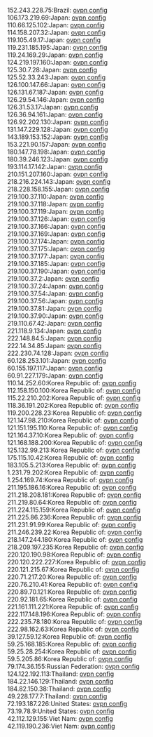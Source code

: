 152.243.228.75:Brazil: [ovpn config](vpn/152_243_228_75.ovpn)  
106.173.219.69:Japan: [ovpn config](vpn/106_173_219_69.ovpn)  
110.66.125.102:Japan: [ovpn config](vpn/110_66_125_102.ovpn)  
114.158.207.32:Japan: [ovpn config](vpn/114_158_207_32.ovpn)  
119.105.49.17:Japan: [ovpn config](vpn/119_105_49_17.ovpn)  
119.231.185.195:Japan: [ovpn config](vpn/119_231_185_195.ovpn)  
119.24.169.29:Japan: [ovpn config](vpn/119_24_169_29.ovpn)  
124.219.197.160:Japan: [ovpn config](vpn/124_219_197_160.ovpn)  
125.30.7.28:Japan: [ovpn config](vpn/125_30_7_28.ovpn)  
125.52.33.243:Japan: [ovpn config](vpn/125_52_33_243.ovpn)  
126.100.147.66:Japan: [ovpn config](vpn/126_100_147_66.ovpn)  
126.131.67.187:Japan: [ovpn config](vpn/126_131_67_187.ovpn)  
126.29.54.146:Japan: [ovpn config](vpn/126_29_54_146.ovpn)  
126.31.53.17:Japan: [ovpn config](vpn/126_31_53_17.ovpn)  
126.36.94.161:Japan: [ovpn config](vpn/126_36_94_161.ovpn)  
126.92.202.130:Japan: [ovpn config](vpn/126_92_202_130.ovpn)  
131.147.229.128:Japan: [ovpn config](vpn/131_147_229_128.ovpn)  
143.189.153.152:Japan: [ovpn config](vpn/143_189_153_152.ovpn)  
153.221.90.157:Japan: [ovpn config](vpn/153_221_90_157.ovpn)  
180.147.78.198:Japan: [ovpn config](vpn/180_147_78_198.ovpn)  
180.39.246.123:Japan: [ovpn config](vpn/180_39_246_123.ovpn)  
193.114.17.142:Japan: [ovpn config](vpn/193_114_17_142.ovpn)  
210.151.207.160:Japan: [ovpn config](vpn/210_151_207_160.ovpn)  
218.216.224.143:Japan: [ovpn config](vpn/218_216_224_143.ovpn)  
218.228.158.155:Japan: [ovpn config](vpn/218_228_158_155.ovpn)  
219.100.37.110:Japan: [ovpn config](vpn/219_100_37_110.ovpn)  
219.100.37.118:Japan: [ovpn config](vpn/219_100_37_118.ovpn)  
219.100.37.119:Japan: [ovpn config](vpn/219_100_37_119.ovpn)  
219.100.37.126:Japan: [ovpn config](vpn/219_100_37_126.ovpn)  
219.100.37.166:Japan: [ovpn config](vpn/219_100_37_166.ovpn)  
219.100.37.169:Japan: [ovpn config](vpn/219_100_37_169.ovpn)  
219.100.37.174:Japan: [ovpn config](vpn/219_100_37_174.ovpn)  
219.100.37.175:Japan: [ovpn config](vpn/219_100_37_175.ovpn)  
219.100.37.177:Japan: [ovpn config](vpn/219_100_37_177.ovpn)  
219.100.37.185:Japan: [ovpn config](vpn/219_100_37_185.ovpn)  
219.100.37.190:Japan: [ovpn config](vpn/219_100_37_190.ovpn)  
219.100.37.2:Japan: [ovpn config](vpn/219_100_37_2.ovpn)  
219.100.37.24:Japan: [ovpn config](vpn/219_100_37_24.ovpn)  
219.100.37.54:Japan: [ovpn config](vpn/219_100_37_54.ovpn)  
219.100.37.56:Japan: [ovpn config](vpn/219_100_37_56.ovpn)  
219.100.37.81:Japan: [ovpn config](vpn/219_100_37_81.ovpn)  
219.100.37.90:Japan: [ovpn config](vpn/219_100_37_90.ovpn)  
219.110.67.42:Japan: [ovpn config](vpn/219_110_67_42.ovpn)  
221.118.9.134:Japan: [ovpn config](vpn/221_118_9_134.ovpn)  
222.148.84.5:Japan: [ovpn config](vpn/222_148_84_5.ovpn)  
222.14.34.85:Japan: [ovpn config](vpn/222_14_34_85.ovpn)  
222.230.74.128:Japan: [ovpn config](vpn/222_230_74_128.ovpn)  
60.128.253.101:Japan: [ovpn config](vpn/60_128_253_101.ovpn)  
60.155.197.117:Japan: [ovpn config](vpn/60_155_197_117.ovpn)  
60.91.227.179:Japan: [ovpn config](vpn/60_91_227_179.ovpn)  
110.14.252.60:Korea Republic of: [ovpn config](vpn/110_14_252_60.ovpn)  
112.158.150.100:Korea Republic of: [ovpn config](vpn/112_158_150_100.ovpn)  
115.22.210.202:Korea Republic of: [ovpn config](vpn/115_22_210_202.ovpn)  
118.36.191.202:Korea Republic of: [ovpn config](vpn/118_36_191_202.ovpn)  
119.200.228.23:Korea Republic of: [ovpn config](vpn/119_200_228_23.ovpn)  
121.147.98.210:Korea Republic of: [ovpn config](vpn/121_147_98_210.ovpn)  
121.151.195.110:Korea Republic of: [ovpn config](vpn/121_151_195_110.ovpn)  
121.164.37.10:Korea Republic of: [ovpn config](vpn/121_164_37_10.ovpn)  
121.168.188.200:Korea Republic of: [ovpn config](vpn/121_168_188_200.ovpn)  
125.132.99.213:Korea Republic of: [ovpn config](vpn/125_132_99_213.ovpn)  
175.115.10.42:Korea Republic of: [ovpn config](vpn/175_115_10_42.ovpn)  
183.105.5.213:Korea Republic of: [ovpn config](vpn/183_105_5_213.ovpn)  
1.231.79.202:Korea Republic of: [ovpn config](vpn/1_231_79_202.ovpn)  
1.254.169.74:Korea Republic of: [ovpn config](vpn/1_254_169_74.ovpn)  
211.195.186.16:Korea Republic of: [ovpn config](vpn/211_195_186_16.ovpn)  
211.218.208.181:Korea Republic of: [ovpn config](vpn/211_218_208_181.ovpn)  
211.219.80.64:Korea Republic of: [ovpn config](vpn/211_219_80_64.ovpn)  
211.224.115.159:Korea Republic of: [ovpn config](vpn/211_224_115_159.ovpn)  
211.225.86.236:Korea Republic of: [ovpn config](vpn/211_225_86_236.ovpn)  
211.231.91.99:Korea Republic of: [ovpn config](vpn/211_231_91_99.ovpn)  
211.246.239.22:Korea Republic of: [ovpn config](vpn/211_246_239_22.ovpn)  
218.147.244.180:Korea Republic of: [ovpn config](vpn/218_147_244_180.ovpn)  
218.209.197.235:Korea Republic of: [ovpn config](vpn/218_209_197_235.ovpn)  
220.120.190.98:Korea Republic of: [ovpn config](vpn/220_120_190_98.ovpn)  
220.120.222.227:Korea Republic of: [ovpn config](vpn/220_120_222_227.ovpn)  
220.121.215.67:Korea Republic of: [ovpn config](vpn/220_121_215_67.ovpn)  
220.71.217.20:Korea Republic of: [ovpn config](vpn/220_71_217_20.ovpn)  
220.76.210.41:Korea Republic of: [ovpn config](vpn/220_76_210_41.ovpn)  
220.89.70.121:Korea Republic of: [ovpn config](vpn/220_89_70_121.ovpn)  
220.92.181.65:Korea Republic of: [ovpn config](vpn/220_92_181_65.ovpn)  
221.161.111.221:Korea Republic of: [ovpn config](vpn/221_161_111_221.ovpn)  
222.117.148.196:Korea Republic of: [ovpn config](vpn/222_117_148_196.ovpn)  
222.235.78.180:Korea Republic of: [ovpn config](vpn/222_235_78_180.ovpn)  
222.98.162.63:Korea Republic of: [ovpn config](vpn/222_98_162_63.ovpn)  
39.127.59.12:Korea Republic of: [ovpn config](vpn/39_127_59_12.ovpn)  
59.25.168.185:Korea Republic of: [ovpn config](vpn/59_25_168_185.ovpn)  
59.25.28.254:Korea Republic of: [ovpn config](vpn/59_25_28_254.ovpn)  
59.5.205.86:Korea Republic of: [ovpn config](vpn/59_5_205_86.ovpn)  
79.174.36.155:Russian Federation: [ovpn config](vpn/79_174_36_155.ovpn)  
124.122.192.113:Thailand: [ovpn config](vpn/124_122_192_113.ovpn)  
184.22.146.129:Thailand: [ovpn config](vpn/184_22_146_129.ovpn)  
184.82.150.38:Thailand: [ovpn config](vpn/184_82_150_38.ovpn)  
49.228.177.7:Thailand: [ovpn config](vpn/49_228_177_7.ovpn)  
72.193.187.226:United States: [ovpn config](vpn/72_193_187_226.ovpn)  
73.19.78.9:United States: [ovpn config](vpn/73_19_78_9.ovpn)  
42.112.129.155:Viet Nam: [ovpn config](vpn/42_112_129_155.ovpn)  
42.119.190.236:Viet Nam: [ovpn config](vpn/42_119_190_236.ovpn)  
